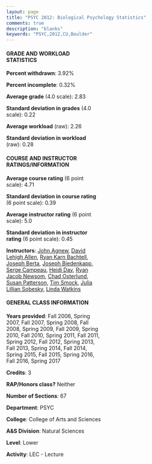 ```yaml
---
layout: page
title: "PSYC 2012: Biological Psychology Statistics"
comments: true
description: "blanks"
keywords: "PSYC,2012,CU,Boulder"
---
```

<head>
<script src="https://ajax.googleapis.com/ajax/libs/jquery/2.1.3/jquery.min.js"></script>
<script src="https://dl.dropboxusercontent.com/s/pc42nxpaw1ea4o9/highcharts.js?dl=0"></script>
<!-- <script src="../assets/js/highcharts.js"></script> -->
<style type="text/css">@font-face {
	font-family: "Bebas Neue";
	src: url(https://www.filehosting.org/file/details/544349/BebasNeue Regular.otf) format("opentype");
	}
	h1.Bebas { 
		font-family: "Bebas Neue", Verdana, Tahoma;
	}
</style>
</head>
<body>
	<div id="container" style="float: right; width: 45%; height: 88%; margin-left: 2.5%; margin-right: 2.5%;"></div>
	<script language="JavaScript">
		$(document).ready(function() {
		var chart = {type: 'column'};
		var title = {text: 'Grade Distribution'};
		var xAxis = {categories: ['A','B','C','D','F'],crosshair: true};
		var yAxis = {min: 0,title: {text: 'Percentage'}};
		var tooltip = {headerFormat: '<center><b><span style="font-size:20px">{point.key}</span></b></center>',
		               pointFormat: '<td style="padding:0"><b>{point.y:.1f}%</b></td>',
		               footerFormat: '</table>',shared: true,useHTML: true};
		var plotOptions = {column: {pointPadding: 0.0,borderWidth: 0}};  
		var credits = {enabled: false};var series= [{name: 'Percent',data: [30.54,36.35,23.91,5.63,3.57,]}];
		var json = {};
		json.chart = chart;
		json.title = title;
		json.tooltip = tooltip;
		json.xAxis = xAxis;
		json.yAxis = yAxis;  
		json.series = series;
		json.plotOptions = plotOptions;  
		json.credits = credits;
		$('#container').highcharts(json);
	});
	</script>
</body>
			   
#### GRADE AND WORKLOAD STATISTICS

**Percent withdrawn**: 3.92%

**Percent incomplete**: 0.32%

**Average grade** (4.0 scale): 2.83

**Standard deviation in grades** (4.0 scale): 0.22

**Average workload** (raw): 2.26

**Standard deviation in workload** (raw): 0.28

#### COURSE AND INSTRUCTOR RATINGS/INFORMATION

**Average course rating** (6 point scale): 4.71

**Standard deviation in course rating** (6 point scale): 0.39

**Average instructor rating** (6 point scale): 5.0

**Standard deviation in instructor rating** (6 point scale): 0.45

**Instructors**: <a href='../../instructors/John_Agnew'>John Agnew</a>, <a href='../../instructors/David_Lehigh_Allen'>David Lehigh Allen</a>, <a href='../../instructors/Ryan_Karn_Bachtell'>Ryan Karn Bachtell</a>, <a href='../../instructors/Joseph_Berta'>Joseph Berta</a>, <a href='../../instructors/Joseph_Biedenkapp'>Joseph Biedenkapp</a>, <a href='../../instructors/Serge_Campeau'>Serge Campeau</a>, <a href='../../instructors/Heidi_Day'>Heidi Day</a>, <a href='../../instructors/Ryan_Jacob_Newsom'>Ryan Jacob Newsom</a>, <a href='../../instructors/Chad_Osterlund'>Chad Osterlund</a>, <a href='../../instructors/Susan_Patterson'>Susan Patterson</a>, <a href='../../instructors/Tim_Smock'>Tim Smock</a>, <a href='../../instructors/Julia_Lillian_Sobesky'>Julia Lillian Sobesky</a>, <a href='../../instructors/Linda_Watkins'>Linda Watkins</a>

#### GENERAL CLASS INFORMATION

**Years provided**: Fall 2006, Spring 2007, Fall 2007, Spring 2008, Fall 2008, Spring 2009, Fall 2009, Spring 2010, Fall 2010, Spring 2011, Fall 2011, Spring 2012, Fall 2012, Spring 2013, Fall 2013, Spring 2014, Fall 2014, Spring 2015, Fall 2015, Spring 2016, Fall 2016, Spring 2017

**Credits**: 3

**RAP/Honors class?** Neither

**Number of Sections**: 67

**Department**: PSYC

**College**: College of Arts and Sciences

**A&S Division**: Natural Sciences

**Level**: Lower

**Activity**: LEC - Lecture
